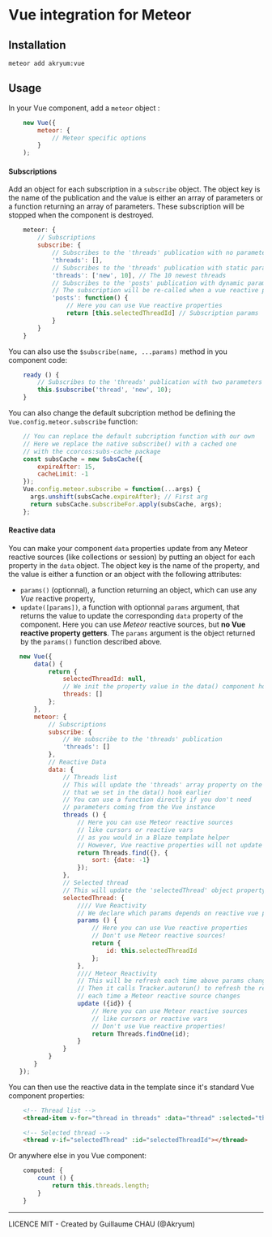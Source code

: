 # Vue integration for Meteor

## Installation


    meteor add akryum:vue

## Usage

In your Vue component, add a `meteor` object :


```javascript
    new Vue({
        meteor: {
            // Meteor specific options
        }
    );
```


#### Subscriptions

Add an object for each subscription in a `subscribe` object. The object key is the name of the publication and the value is either an array of parameters or a function returning an array of parameters. These subscription will be stopped when the component is destroyed.

```javascript
    meteor: {
        // Subscriptions
        subscribe: {
            // Subscribes to the 'threads' publication with no parameters
            'threads': [],
            // Subscribes to the 'threads' publication with static parameters
            'threads': ['new', 10], // The 10 newest threads
            // Subscribes to the 'posts' publication with dynamic parameters
            // The subscription will be re-called when a vue reactive property changes
            'posts': function() {
                // Here you can use Vue reactive properties
                return [this.selectedThreadId] // Subscription params
            }
        }
    }
```


You can also use the `$subscribe(name, ...params)` method in you component code:


```javascript
    ready () {
        // Subscribes to the 'threads' publication with two parameters
        this.$subscribe('thread', 'new', 10);
    }
```


You can also change the default subcription method be defining the `Vue.config.meteor.subscribe` function:


```javascript
    // You can replace the default subcription function with our own
    // Here we replace the native subscribe() with a cached one
    // with the ccorcos:subs-cache package
    const subsCache = new SubsCache({
        expireAfter: 15,
        cacheLimit: -1
    });
    Vue.config.meteor.subscribe = function(...args) {
      args.unshift(subsCache.expireAfter); // First arg
      return subsCache.subscribeFor.apply(subsCache, args);
    };
```


#### Reactive data

You can make your component `data` properties update from any Meteor reactive sources (like collections or session) by putting an object for each property in the `data` object. The object key is the name of the property, and the value is either a function or an object with the following attributes:

 - `params()` (optionnal), a function returning an object, which can use any *Vue* reactive property,
 - `update([params])`, a function with optionnal `params` argument, that returns the value to update the corresponding `data` property of the component. Here you can use *Meteor* reactive sources, but **no Vue reactive property getters**. The `params` argument is the object returned by the `params()` function described above.


 ```javascript
    new Vue({
        data() {
            return {
                selectedThreadId: null,
                // We init the property value in the data() component hook
                threads: []
            };
        },
        meteor: {
            // Subscriptions
            subscribe: {
                // We subscribe to the 'threads' publication
                'threads': []
            },
            // Reactive Data
            data: {
                // Threads list
                // This will update the 'threads' array property on the Vue instance
                // that we set in the data() hook earlier
                // You can use a function directly if you don't need
                // parameters coming from the Vue instance
                threads () {
                    // Here you can use Meteor reactive sources
                    // like cursors or reactive vars
                    // as you would in a Blaze template helper
                    // However, Vue reactive properties will not update
                    return Threads.find({}, {
                        sort: {date: -1}
                    });
                },
                // Selected thread
                // This will update the 'selectedThread' object property on component
                selectedThread: {
                    //// Vue Reactivity
                    // We declare which params depends on reactive vue properties
                    params () {
                        // Here you can use Vue reactive properties
                        // Don't use Meteor reactive sources!
                        return {
                            id: this.selectedThreadId
                        };
                    },
                    //// Meteor Reactivity
                    // This will be refresh each time above params changes from Vue
                    // Then it calls Tracker.autorun() to refresh the result
                    // each time a Meteor reactive source changes
                    update ({id}) {
                        // Here you can use Meteor reactive sources
                        // like cursors or reactive vars
                        // Don't use Vue reactive properties!
                        return Threads.findOne(id);
                    }
                }
            }
        }
    });
```


You can then use the reactive data in the template since it's standard Vue component properties:


```html
    <!-- Thread list -->
    <thread-item v-for="thread in threads" :data="thread" :selected="thread._id === selectedThreadId" @select="selectThread(thread._id)"></thread-item>

    <!-- Selected thread -->
    <thread v-if="selectedThread" :id="selectedThreadId"></thread>
```


Or anywhere else in you Vue component:

```javascript
    computed: {
        count () {
            return this.threads.length;
        }
    }
```


---

LICENCE MIT - Created by Guillaume CHAU (@Akryum)
